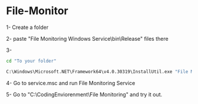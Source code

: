 # File-Monitor

1- Create a folder

2- paste "File Monitoring Windows Service\bin\Release" files there

3-

```cmd
cd "To your folder" 

C:\Windows\Microsoft.NET\Framework64\v4.0.30319\InstallUtil.exe "File Monitoring Windows Service.exe"
```

4- Go to service.msc and run File Monitoring Service

5- Go to "C:\CodingEnviorenment\File Monitoring" and try it out.
